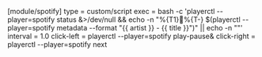 [module/spotify]
type = custom/script
exec = bash -c 'playerctl --player=spotify status &>/dev/null && echo -n "%{T1}%{T-} $(playerctl --player=spotify metadata --format "{{ artist }} - {{ title }}")" || echo -n ""'
interval = 1.0
click-left = playerctl --player=spotify play-pause&
click-right = playerctl --player=spotify next
